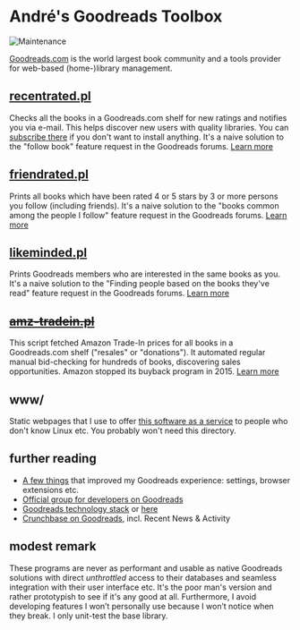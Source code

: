 # André's Goodreads Toolbox

![Maintenance](https://img.shields.io/maintenance/yes/2018.svg)

[Goodreads.com](http://www.goodreads.com/) is the world largest book community 
and a tools provider for web-based (home-)library management.


## [recentrated.pl](recentrated.md)

Checks all the books in a Goodreads.com shelf for new ratings and notifies you
via e-mail. This helps discover new users with quality libraries.
You can [subscribe there](https://andre-st.github.io/goodreads/) if you don't
want to install anything.
It's a naive solution to the "follow book" feature request in the Goodreads forums. 
[Learn more](recentrated.md)


## [friendrated.pl](friendrated.md)

Prints all books which have been rated 4 or 5 stars by 3 or more persons you
follow (including friends). It's a naive solution to the "books common
among the people I follow" feature request in the Goodreads forums.
[Learn more](friendrated.md)


## [likeminded.pl](likeminded.md)

Prints Goodreads members who are interested in the same books as you.
It's a naive solution to the "Finding people based on the books they've read"
feature request in the Goodreads forums.
[Learn more](likeminded.md)


## ~~[amz-tradein.pl](amz-tradein.md)~~

This script fetched Amazon Trade-In prices for all books in a Goodreads.com
shelf ("resales" or "donations"). It automated regular manual bid-checking for 
hundreds of books, discovering sales opportunities. Amazon stopped its buyback 
program in 2015.
[Learn more](amz-tradein.md)


## www/

Static webpages that I use to offer [this software as a service](https://andre-st.github.io/goodreads/) 
to people who don't know Linux etc. You probably won't need this directory.


## further reading 

- [A few things](GOODTIPS.md) that improved my Goodreads experience: settings, browser extensions etc.
- [Official group for developers on Goodreads](https://www.goodreads.com/group/show/8095-goodreads-developers)
- [Goodreads technology stack](https://www.goodreads.com/jobs?id=597248#openPositions) or [here](https://www.glasswaves.co/selected_projects.txt)
- [Crunchbase on Goodreads](https://www.crunchbase.com/organization/goodreads), incl. Recent News & Activity 


## modest remark

These programs are never as performant and usable as native Goodreads solutions
with direct _unthrottled_ access to their databases and seamless integration 
with their user interface etc. It's the poor man's version and rather prototypish to see 
if it's any good at all. 
Furthermore, I avoid developing features I won’t personally use because I won’t notice when they break.
I only unit-test the base library.
